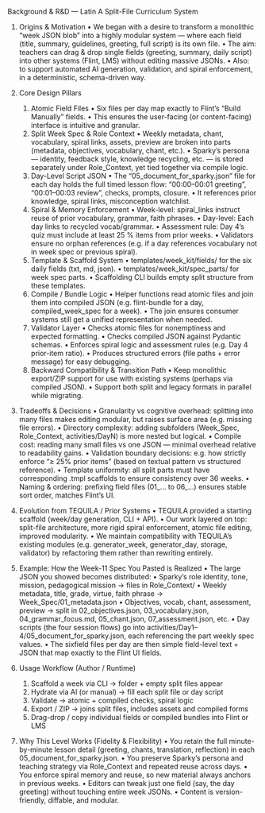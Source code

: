 Background & R&D — Latin A Split-File Curriculum System

1. Origins & Motivation
	•	We began with a desire to transform a monolithic “week JSON blob” into a highly modular system — where each field (title, summary, guidelines, greeting, full script) is its own file.
	•	The aim: teachers can drag & drop single fields (greeting, summary, daily script) into other systems (Flint, LMS) without editing massive JSONs.
	•	Also: to support automated AI generation, validation, and spiral enforcement, in a deterministic, schema-driven way.

2. Core Design Pillars
	1.	Atomic Field Files
	•	Six files per day map exactly to Flint’s “Build Manually” fields.
	•	This ensures the user-facing (or content-facing) interface is intuitive and granular.
	2.	Split Week Spec & Role Context
	•	Weekly metadata, chant, vocabulary, spiral links, assets, preview are broken into parts (metadata, objectives, vocabulary, chant, etc.).
	•	Sparky’s persona — identity, feedback style, knowledge recycling, etc. — is stored separately under Role_Context, yet tied together via compile logic.
	3.	Day-Level Script JSON
	•	The “05_document_for_sparky.json” file for each day holds the full timed lesson flow: “00:00–00:01 greeting”, “00:01–00:03 review”, checks, prompts, closure.
	•	It references prior knowledge, spiral links, misconception watchlist.
	4.	Spiral & Memory Enforcement
	•	Week-level: spiral_links instruct reuse of prior vocabulary, grammar, faith phrases.
	•	Day-level: Each day links to recycled vocab/grammar.
	•	Assessment rule: Day 4’s quiz must include at least 25 % items from prior weeks.
	•	Validators ensure no orphan references (e.g. if a day references vocabulary not in week spec or previous spiral).
	5.	Template & Scaffold System
	•	templates/week_kit/fields/ for the six daily fields (txt, md, json).
	•	templates/week_kit/spec_parts/ for week spec parts.
	•	Scaffolding CLI builds empty split structure from these templates.
	6.	Compile / Bundle Logic
	•	Helper functions read atomic files and join them into compiled JSON (e.g. flint-bundle for a day, compiled_week_spec for a week).
	•	The join ensures consumer systems still get a unified representation when needed.
	7.	Validator Layer
	•	Checks atomic files for nonemptiness and expected formatting.
	•	Checks compiled JSON against Pydantic schemas.
	•	Enforces spiral logic and assessment rules (e.g. Day 4 prior-item ratio).
	•	Produces structured errors (file paths + error message) for easy debugging.
	8.	Backward Compatibility & Transition Path
	•	Keep monolithic export/ZIP support for use with existing systems (perhaps via compiled JSON).
	•	Support both split and legacy formats in parallel while migrating.

3. Tradeoffs & Decisions
	•	Granularity vs cognitive overhead: splitting into many files makes editing modular, but raises surface area (e.g. missing file errors).
	•	Directory complexity: adding subfolders (Week_Spec, Role_Context, activities/DayN) is more nested but logical.
	•	Compile cost: reading many small files vs one JSON — minimal overhead relative to readability gains.
	•	Validation boundary decisions: e.g. how strictly enforce “≥ 25% prior items” (based on textual pattern vs structured reference).
	•	Template uniformity: all split parts must have corresponding .tmpl scaffolds to ensure consistency over 36 weeks.
	•	Naming & ordering: prefixing field files (01_… to 06_…) ensures stable sort order, matches Flint’s UI.

4. Evolution from TEQUILA / Prior Systems
	•	TEQUILA provided a starting scaffold (week/day generation, CLI + API).
	•	Our work layered on top: split-file architecture, more rigid spiral enforcement, atomic file editing, improved modularity.
	•	We maintain compatibility with TEQUILA’s existing modules (e.g. generator_week, generator_day, storage, validator) by refactoring them rather than rewriting entirely.

5. Example: How the Week-11 Spec You Pasted is Realized
	•	The large JSON you showed becomes distributed:
	•	Sparky’s role identity, tone, mission, pedagogical mission → files in Role_Context/
	•	Weekly metadata, title, grade, virtue, faith phrase → Week_Spec/01_metadata.json
	•	Objectives, vocab, chant, assessment, preview → split in 02_objectives.json, 03_vocabulary.json, 04_grammar_focus.md, 05_chant.json, 07_assessment.json, etc.
	•	Day scripts (the four session flows) go into activities/Day1–4/05_document_for_sparky.json, each referencing the part weekly spec values.
	•	The sixfield files per day are then simple field-level text + JSON that map exactly to the Flint UI fields.

6. Usage Workflow (Author / Runtime)
	1.	Scaffold a week via CLI → folder + empty split files appear
	2.	Hydrate via AI (or manual) → fill each split file or day script
	3.	Validate → atomic + compiled checks, spiral logic
	4.	Export / ZIP → joins split files, includes assets and compiled forms
	5.	Drag-drop / copy individual fields or compiled bundles into Flint or LMS

7. Why This Level Works (Fidelity & Flexibility)
	•	You retain the full minute-by-minute lesson detail (greeting, chants, translation, reflection) in each 05_document_for_sparky.json.
	•	You preserve Sparky’s persona and teaching strategy via Role_Context and repeated reuse across days.
	•	You enforce spiral memory and reuse, so new material always anchors in previous weeks.
	•	Editors can tweak just one field (say, the day greeting) without touching entire week JSONs.
	•	Content is version-friendly, diffable, and modular.

